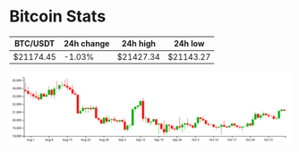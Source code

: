 # Bitcoin Stats

BTC/USDT|24h change|24h high|24h low|
|---|---|---|---|
|$21174.45|-1.03%|$21427.34|$21143.27|

<img src="./chart.svg">
